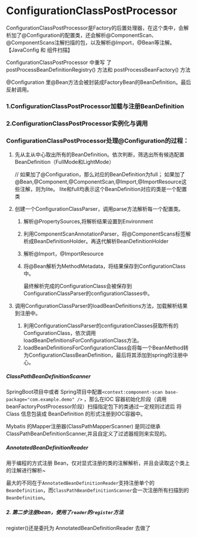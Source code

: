 # ConfigurationClassPostProcessor

ConfigurationClassPostProcessor是Factory的后置处理器，在这个类中，会解析加了@Configuration的配置类，还会解析@ComponentScan、@ComponentScans注解扫描的包，以及解析@Import，@Bean等注解。【JavaConfig 和 组件扫描】

ConfigurationClassPostProcessor 中重写 了postProcessBeanDefinitionRegistry() 方法和 postProcessBeanFactory() 方法



@Configuration 里@Bean方法会被封装成FactoryBean的BeanDefinition。最后反射调用。

### **1.ConfigurationClassPostProcessor加载与注册BeanDefinition**

### **2.ConfigurationClassPostProcessor实例化与调用**	



### ConfigurationClassPostProcessor处理@Configuration的过程：

1. 先从主从中心取出所有的BeanDefinition。依次判断，筛选出所有候选配置BeanDefinition（FullMode和LightMode）

     // 如果加了@Configuration，那么对应的BeanDefinition为full； 如果加了@Bean,@Component,@ComponentScan,@Import,@ImportResource这些注解，则为lite。
     lite和full均表示这个BeanDefinition对应的类是一个配置类

2. 创建一个ConfigurationClassParser，调用parse方法解析每一个配置类。

   1. 解析@PropertySources,将解析结果设置到Environment

   2. 利用ComponentScanAnnotationParser，将@ComponentScans标签解析成BeanDefinitionHolder。再迭代解析BeanDefinitionHolder

   3. 解析@Import，@ImportResource

   4. 将@Bean解析为MethodMetadata，将结果保存到ConfigurationClass中。

      

      最终解析完成的ConfigurationClass会被保存到ConfigurationClassParser的configurationClasses中。

3. 调用ConfigurationClassParser的loadBeanDefinitions方法，加载解析结果到注册中。

   1. 利用ConfigurationClassParser的configurationClasses获取所有的ConfigurationClass，依次调用loadBeanDefinitionsForConfigurationClass方法。
   2. loadBeanDefinitionsForConfigurationClass会将每一个BeanMethod转为ConfigurationClassBeanDefinition，最后将其添加到spring的注册中心。



##### ClassPathBeanDefinitionScanner

SpringBoot项目中或者 Spring项目中配置`<context:component-scan base-package="com.example.demo" />`
 ，那么在IOC 容器初始化阶段（调用beanFactoryPostProcessor阶段）扫描指定包下的类通过一定规则过滤后 将Class 信息包装成 BeanDefinition 的形式注册到IOC容器中。

Mybatis 的Mapper注册器(ClassPathMapperScanner) 是同过继承ClassPathBeanDefinitionScanner,并且自定义了过滤器规则来实现的。

##### AnnotatedBeanDefinitionReader

用于编程的方式注册 Bean，仅对显式注册的类的注解解析，并且会读取这个类上的注解进行解析~



最大的不同在于`AnnotatedBeanDefinitionReader`支持注册单个的`BeanDefinition`，而`ClassPathBeanDefinitionScanner`会一次注册所有扫描到的`BeanDefinition`。

##### 2. 第二步注册bean，使用了`reader`的`register`方法

register()还是委托为 AnnotatedBeanDefinitionReader 去做了